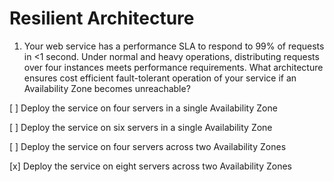 # Resilient Architecture

1. Your web service has a performance SLA to respond to 99% of requests in <1 second. Under normal and heavy operations, distributing requests over four instances meets performance requirements. What architecture ensures cost efficient fault-tolerant operation of your service if an Availability Zone becomes unreachable?

[ ] Deploy the service on four servers in a single Availability Zone

[ ] Deploy the service on six servers in a single Availability Zone

[ ] Deploy the service on four servers across two Availability Zones

[x] Deploy the service on eight servers across two Availability Zones
